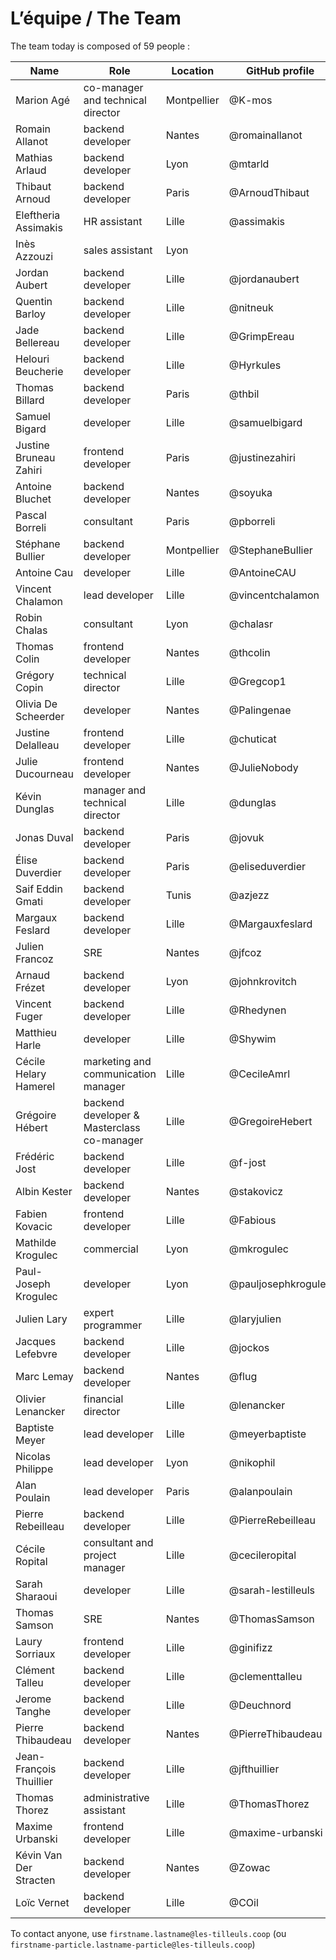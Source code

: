 # L’équipe / The Team

The team today is composed of 59 people :

| Name                    | Role                                       | Location    | GitHub profile      |
| ----------------------- | ------------------------------------------ | ----------- | ------------------- |
| Marion Agé              | co-manager and technical director          | Montpellier | @K-mos              |
| Romain Allanot          | backend developer                          | Nantes      | @romainallanot      |
| Mathias Arlaud          | backend developer                          | Lyon        | @mtarld             |
| Thibaut Arnoud          | backend developer                          | Paris       | @ArnoudThibaut      |
| Eleftheria Assimakis    | HR assistant                               | Lille       | @assimakis          |
| Inès Azzouzi            | sales assistant                            | Lyon        |                     |
| Jordan Aubert           | backend developer                          | Lille       | @jordanaubert       |
| Quentin Barloy          | backend developer                          | Lille       | @nitneuk            |
| Jade Bellereau          | backend developer                          | Lille       | @GrimpEreau         |
| Helouri Beucherie       | backend developer                          | Lille       | @Hyrkules           |
| Thomas Billard          | backend developer                          | Paris       | @thbil              |
| Samuel Bigard           | developer                                  | Lille       | @samuelbigard       |
| Justine Bruneau Zahiri  | frontend developer                         | Paris       | @justinezahiri      |
| Antoine Bluchet         | backend developer                          | Nantes      | @soyuka             |
| Pascal Borreli          | consultant                                 | Paris       | @pborreli           |
| Stéphane Bullier        | backend developer                          | Montpellier | @StephaneBullier    |
| Antoine Cau             | developer                                  | Lille       | @AntoineCAU         |
| Vincent Chalamon        | lead developer                             | Lille       | @vincentchalamon    |
| Robin Chalas            | consultant                                 | Lyon        | @chalasr            |
| Thomas Colin            | frontend developer                         | Nantes      | @thcolin            |
| Grégory Copin           | technical director                         | Lille       | @Gregcop1           |
| Olivia De Scheerder     | developer                                  | Nantes      | @Palingenae         |
| Justine Delalleau       | frontend developer                         | Lille       | @chuticat           |
| Julie Ducourneau        | frontend developer                         | Nantes      | @JulieNobody        |
| Kévin Dunglas           | manager and technical director             | Lille       | @dunglas            |
| Jonas Duval             | backend developer                          | Paris       | @jovuk              |
| Élise Duverdier         | backend developer                          | Paris       | @eliseduverdier     |
| Saif Eddin Gmati        | backend developer                          | Tunis       | @azjezz             |
| Margaux Feslard         | backend developer                          | Lille       | @Margauxfeslard     |
| Julien Francoz          | SRE                                        | Nantes      | @jfcoz              |
| Arnaud Frézet           | backend developer                          | Lyon        | @johnkrovitch       |
| Vincent Fuger           | backend developer                          | Lille       | @Rhedynen           |
| Matthieu Harle          | developer                                  | Lille       | @Shywim             |
| Cécile Helary Hamerel   | marketing and communication manager        | Lille       | @CecileAmrl         |
| Grégoire Hébert         | backend developer & Masterclass co-manager | Lille       | @GregoireHebert     |
| Frédéric Jost           | backend developer                          | Lille       | @f-jost             |
| Albin Kester            | backend developer                          | Nantes      | @stakovicz          |
| Fabien Kovacic          | frontend developer                         | Lille       | @Fabious            |
| Mathilde Krogulec       | commercial                                 | Lyon        | @mkrogulec          |
| Paul-Joseph Krogulec    | developer                                  | Lyon        | @pauljosephkrogulec |
| Julien Lary             | expert programmer                          | Lille       | @laryjulien         |
| Jacques Lefebvre        | backend developer                          | Lille       | @jockos             |
| Marc Lemay              | backend developer                          | Nantes      | @flug               |
| Olivier Lenancker       | financial director                         | Lille       | @lenancker          |
| Baptiste Meyer          | lead developer                             | Lille       | @meyerbaptiste      |
| Nicolas Philippe        | lead developer                             | Lyon        | @nikophil           |
| Alan Poulain            | lead developer                             | Paris       | @alanpoulain        |
| Pierre Rebeilleau       | backend developer                          | Lille       | @PierreRebeilleau   |
| Cécile Ropital          | consultant and project manager             | Lille       | @cecileropital      |
| Sarah Sharaoui          | developer                                  | Lille       | @sarah-lestilleuls  |
| Thomas Samson           | SRE                                        | Nantes      | @ThomasSamson       |
| Laury Sorriaux          | frontend developer                         | Lille       | @ginifizz           |
| Clément Talleu          | backend developer                          | Lille       | @clementtalleu      |
| Jerome Tanghe           | backend developer                          | Lille       | @Deuchnord          |
| Pierre Thibaudeau       | backend developer                          | Nantes      | @PierreThibaudeau   |
| Jean-François Thuillier | backend developer                          | Lille       | @jfthuillier        |
| Thomas Thorez           | administrative assistant                   | Lille       | @ThomasThorez       |
| Maxime Urbanski         | frontend developer                         | Lille       | @maxime-urbanski    |
| Kévin Van Der Stracten  | backend developer                          | Nantes      | @Zowac              |
| Loïc Vernet             | backend developer                          | Lille       | @COil               |

To contact anyone, use `firstname.lastname@les-tilleuls.coop` (ou `firstname-particle.lastname-particle@les-tilleuls.coop`)
